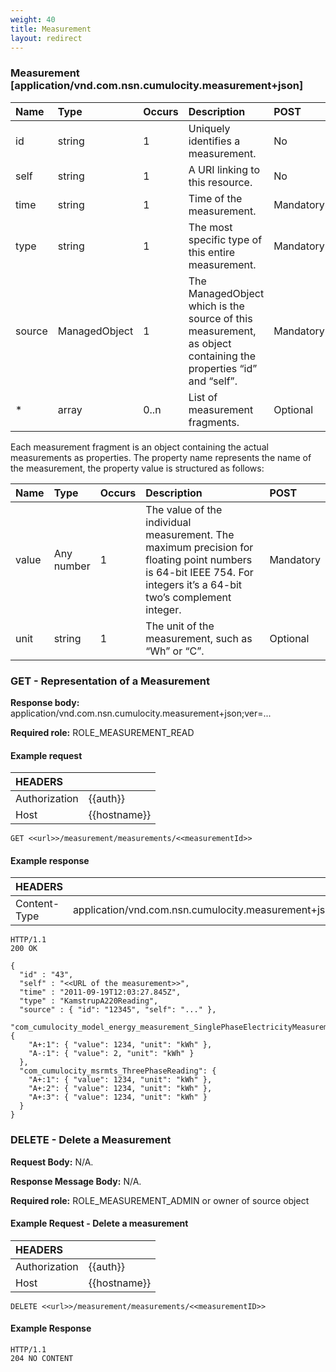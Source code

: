```yaml
---
weight: 40
title: Measurement
layout: redirect
---
```


### Measurement [application/vnd.com.nsn.cumulocity.measurement+json]

<table>
<colgroup>
  <col style="width: 10%;">
  <col style="width: 10%;">
  <col style="width: 5%;">
  <col style="width: 65%;">
  <col style="width: 10%;">
</colgroup>
<thead>
<tr>
<th align="left">Name</th>
<th align="left">Type</th>
<th align="left">Occurs</th>
<th align="left">Description</th>
<th align="left">POST</th>
</tr>
</thead>

<tbody>
<tr>
<td align="left">id</td>
<td align="left">string</td>
<td align="left">1</td>
<td align="left">Uniquely identifies a measurement.</td>
<td align="left">No</td>
</tr>

<tr>
<td align="left">self</td>
<td align="left">string</td>
<td align="left">1</td>
<td align="left">A URI linking to this resource.</td>
<td align="left">No</td>
</tr>

<tr>
<td align="left">time</td>
<td align="left">string</td>
<td align="left">1</td>
<td align="left">Time of the measurement.</td>
<td align="left">Mandatory</td>
</tr>

<tr>
<td align="left">type</td>
<td align="left">string</td>
<td align="left">1</td>
<td align="left">The most specific type of this entire measurement.</td>
<td align="left">Mandatory</td>
</tr>

<tr>
<td align="left">source</td>
<td align="left">ManagedObject</td>
<td align="left">1</td>
<td align="left">The ManagedObject which is the source of this measurement, as object containing the properties “id” and “self”.</td>
<td align="left">Mandatory</td>
</tr>

<tr>
<td align="left">*</td>
<td align="left">array</td>
<td align="left">0..n</td>
<td align="left">List of measurement fragments.</td>
<td align="left">Optional</td>
</tr>
</tbody>
</table>

Each measurement fragment is an object containing the actual measurements as properties. The property name represents the name of the measurement, the property value is structured as follows:

<table>
<colgroup>
  <col style="width: 10%;">
  <col style="width: 10%;">
  <col style="width: 5%;">
  <col style="width: 65%;">
  <col style="width: 10%;">
</colgroup>
<thead>
<tr>
<th align="left">Name</th>
<th align="left">Type</th>
<th align="left">Occurs</th>
<th align="left">Description</th>
<th align="left">POST</th>
</tr>
</thead>

<tbody>
<tr>
<td align="left">value</td>
<td align="left">Any number</td>
<td align="left">1</td>
<td align="left">The value of the individual measurement. The maximum precision for floating point numbers is 64-bit IEEE 754. For integers it’s a 64-bit two’s complement integer.</td>
<td align="left">Mandatory</td>
</tr>

<tr>
<td align="left">unit</td>
<td align="left">string</td>
<td align="left">1</td>
<td align="left">The unit of the measurement, such as “Wh” or “C”.</td>
<td align="left">Optional</td>
</tr>
</tbody>
</table>

### GET - Representation of a Measurement

**Response body:** application/vnd.com.nsn.cumulocity.measurement+json;ver=...

**Required role:** ROLE\_MEASUREMENT\_READ

#### Example request

|HEADERS||
|:---|:---|
|Authorization|{{auth}}
|Host|{{hostname}}

```http
GET <<url>>/measurement/measurements/<<measurementId>>
```
#### Example response

|HEADERS||
|:---|:---|
|Content-Type|application/vnd.com.nsn.cumulocity.measurement+json;ver=...

```http
HTTP/1.1
200 OK

{
  "id" : "43",
  "self" : "<<URL of the measurement>>",
  "time" : "2011-09-19T12:03:27.845Z",
  "type" : "KamstrupA220Reading",
  "source" : { "id": "12345", "self": "..." },
  "com_cumulocity_model_energy_measurement_SinglePhaseElectricityMeasurement": {
    "A+:1": { "value": 1234, "unit": "kWh" },
    "A-:1": { "value": 2, "unit": "kWh" }
  },
  "com_cumulocity_msrmts_ThreePhaseReading": {
    "A+:1": { "value": 1234, "unit": "kWh" },
    "A+:2": { "value": 1234, "unit": "kWh" },
    "A+:3": { "value": 1234, "unit": "kWh" }
  }
}
```
### DELETE - Delete a Measurement

**Request Body:** N/A.

**Response Message Body:** N/A.

**Required role:** ROLE\_MEASUREMENT\_ADMIN or owner of source object

#### Example Request - Delete a measurement

|HEADERS||
|:---|:---|
|Authorization|{{auth}}
|Host|{{hostname}}

```http
DELETE <<url>>/measurement/measurements/<<measurementID>>
```
#### Example Response

```http
HTTP/1.1
204 NO CONTENT
```

